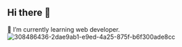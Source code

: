 ## Hi there 👋
🌱 I’m currently learning web developer.
![308486436-2dae9ab1-e9ed-4a25-875f-b6f300ade8cc](https://github.com/Hidekel12/Hidekel12/assets/160480003/9a3ba865-652a-4c65-85da-6a3c8780818a)
